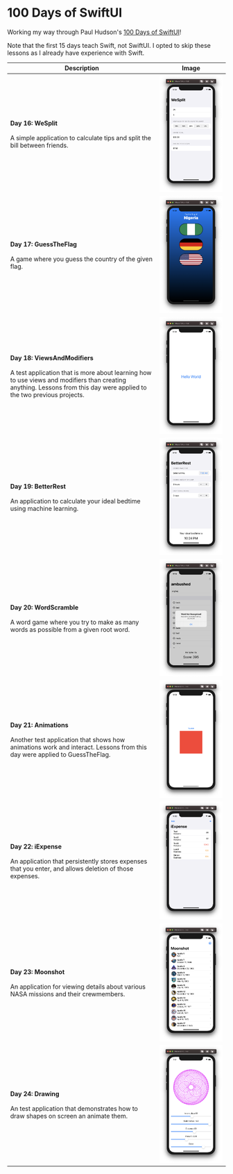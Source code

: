 # 100 Days of SwiftUI

Working my way through Paul Hudson's [100 Days of SwiftUI](https://www.hackingwithswift.com/100/swiftui)!

Note that the first 15 days teach Swift, not SwiftUI. I opted to skip these lessons as I already have experience with Swift.

| Description | Image |
| ------------- | ------------- |
| **Day 16: WeSplit**<br><br> A simple application to calculate tips and split the bill between friends. | ![WeSplit](Assets/WeSplit.png) |
| **Day 17: GuessTheFlag**<br><br> A game where you guess the country of the given flag. | ![WeSplit](Assets/GuessTheFlag.png) |
| **Day 18: ViewsAndModifiers**<br><br> A test application that is more about learning how to use views and modifiers than creating anything. Lessons from this day were applied to the two previous projects. | ![WeSplit](Assets/ViewsAndModifiers.png) |
| **Day 19: BetterRest**<br><br> An application to calculate your ideal bedtime using machine learning. | ![WeSplit](Assets/BetterRest.png) |
| **Day 20: WordScramble**<br><br> A word game where you try to make as many words as possible from a given root word. | ![WordScramble](Assets/WordScramble.png) |
| **Day 21: Animations**<br><br> Another test application that shows how animations work and interact. Lessons from this day were applied to GuessTheFlag. | ![Animations](Assets/Animations.png) |
| **Day 22: iExpense**<br><br> An application that persistently stores expenses that you enter, and allows deletion of those expenses. | ![iExpense](Assets/iExpense.png) |
| **Day 23: Moonshot**<br><br> An application for viewing details about various NASA missions and their crewmembers. | ![Moonshot](Assets/Moonshot.png) |
| **Day 24: Drawing**<br><br> An test application that demonstrates how to draw shapes on screen an animate them. | ![Drawing](Assets/Drawing.png) |
